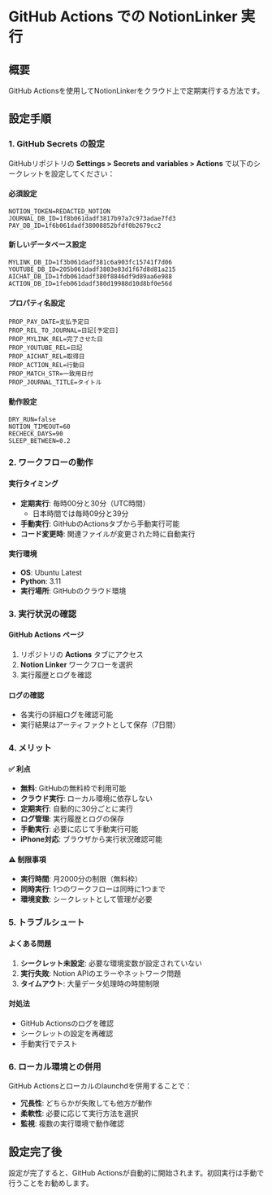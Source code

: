 # GitHub Actions での NotionLinker 実行

## 概要
GitHub Actionsを使用してNotionLinkerをクラウド上で定期実行する方法です。

## 設定手順

### 1. GitHub Secrets の設定

GitHubリポジトリの **Settings > Secrets and variables > Actions** で以下のシークレットを設定してください：

#### 必須設定
```
NOTION_TOKEN=REDACTED_NOTION
JOURNAL_DB_ID=1f8b061dadf3817b97a7c973adae7fd3
PAY_DB_ID=1f6b061dadf38008852bfdf0b2679cc2
```

#### 新しいデータベース設定
```
MYLINK_DB_ID=1f3b061dadf381c6a903fc15741f7d06
YOUTUBE_DB_ID=205b061dadf3803e83d1f67d8d81a215
AICHAT_DB_ID=1fdb061dadf380f8846df9d89aa6e988
ACTION_DB_ID=1feb061dadf380d19988d10d8bf0e56d
```

#### プロパティ名設定
```
PROP_PAY_DATE=支払予定日
PROP_REL_TO_JOURNAL=日記[予定日]
PROP_MYLINK_REL=完了させた日
PROP_YOUTUBE_REL=日記
PROP_AICHAT_REL=取得日
PROP_ACTION_REL=行動日
PROP_MATCH_STR=一致用日付
PROP_JOURNAL_TITLE=タイトル
```

#### 動作設定
```
DRY_RUN=false
NOTION_TIMEOUT=60
RECHECK_DAYS=90
SLEEP_BETWEEN=0.2
```

### 2. ワークフローの動作

#### 実行タイミング
- **定期実行**: 毎時00分と30分（UTC時間）
  - 日本時間では毎時09分と39分
- **手動実行**: GitHubのActionsタブから手動実行可能
- **コード変更時**: 関連ファイルが変更された時に自動実行

#### 実行環境
- **OS**: Ubuntu Latest
- **Python**: 3.11
- **実行場所**: GitHubのクラウド環境

### 3. 実行状況の確認

#### GitHub Actions ページ
1. リポジトリの **Actions** タブにアクセス
2. **Notion Linker** ワークフローを選択
3. 実行履歴とログを確認

#### ログの確認
- 各実行の詳細ログを確認可能
- 実行結果はアーティファクトとして保存（7日間）

### 4. メリット

#### ✅ 利点
- **無料**: GitHubの無料枠で利用可能
- **クラウド実行**: ローカル環境に依存しない
- **定期実行**: 自動的に30分ごとに実行
- **ログ管理**: 実行履歴とログの保存
- **手動実行**: 必要に応じて手動実行可能
- **iPhone対応**: ブラウザから実行状況確認可能

#### ⚠️ 制限事項
- **実行時間**: 月2000分の制限（無料枠）
- **同時実行**: 1つのワークフローは同時に1つまで
- **環境変数**: シークレットとして管理が必要

### 5. トラブルシュート

#### よくある問題
1. **シークレット未設定**: 必要な環境変数が設定されていない
2. **実行失敗**: Notion APIのエラーやネットワーク問題
3. **タイムアウト**: 大量データ処理時の時間制限

#### 対処法
- GitHub Actionsのログを確認
- シークレットの設定を再確認
- 手動実行でテスト

### 6. ローカル環境との併用

GitHub Actionsとローカルのlaunchdを併用することで：
- **冗長性**: どちらかが失敗しても他方が動作
- **柔軟性**: 必要に応じて実行方法を選択
- **監視**: 複数の実行環境で動作確認

## 設定完了後

設定が完了すると、GitHub Actionsが自動的に開始されます。初回実行は手動で行うことをお勧めします。
